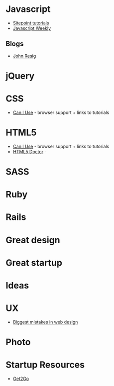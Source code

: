 # Javascript
* [Sitepoint tutorials](http://sitepoint.com)
* [Javascript Weekly](http://javascriptweekly.com/)

## Blogs

* [John Resig](http://ejohn.org/)

# jQuery

# CSS

* [Can I Use](http://caniuse.com/) - browser support + links to tutorials


# HTML5
* [Can I Use](http://caniuse.com/) - browser support + links to tutorials
* [HTML5 Doctor](http://html5doctor.com) - 


# SASS

# Ruby 

# Rails

# Great design

# Great startup

# Ideas

# UX
* [Biggest mistakes in web design](http://www.webpagesthatsuck.com/biggest-mistakes-in-web-design-1995-2015.html)

# Photo

# Startup Resources

* [Get2Go](http://get2growth.com/startup-resources/)



